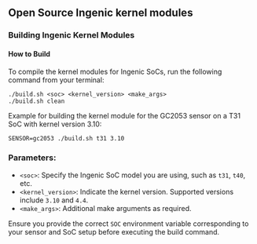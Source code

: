 ## Open Source Ingenic kernel modules

### Building Ingenic Kernel Modules

#### How to Build

To compile the kernel modules for Ingenic SoCs, run the following command from your terminal:

```console
./build.sh <soc> <kernel_version> <make_args>
./build.sh clean
```

Example for building the kernel module for the GC2053 sensor on a T31 SoC with kernel version 3.10:

```console
SENSOR=gc2053 ./build.sh t31 3.10
```

### Parameters:
- `<soc>`: Specify the Ingenic SoC model you are using, such as `t31`, `t40`, etc.
- `<kernel_version>`: Indicate the kernel version. Supported versions include `3.10` and `4.4`.
- `<make_args>`: Additional make arguments as required.

Ensure you provide the correct `SOC` environment variable corresponding to your sensor and SoC setup before executing the build command.
